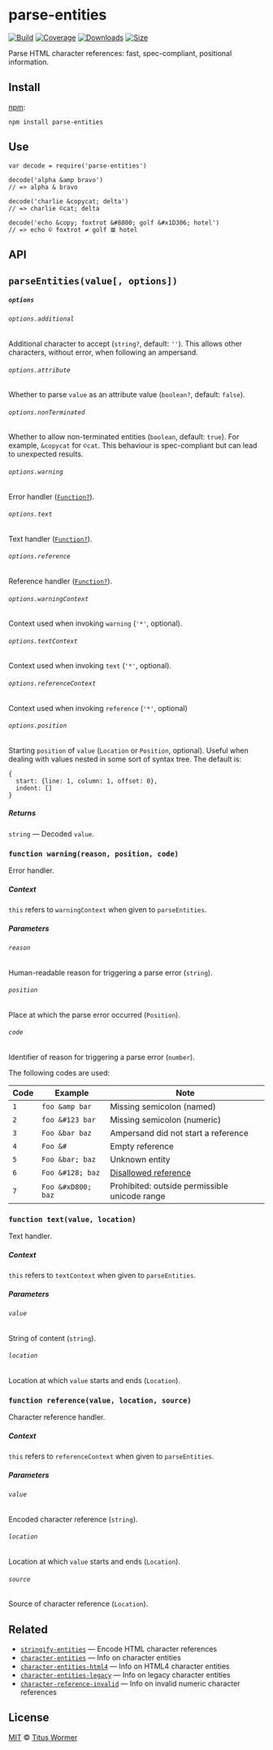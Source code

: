 parse-entities
==============

[![Build](https://img.shields.io/travis/wooorm/parse-entities.svg)](https://travis-ci.org/wooorm/parse-entities) [![Coverage](https://img.shields.io/codecov/c/github/wooorm/parse-entities.svg)](https://codecov.io/github/wooorm/parse-entities) [![Downloads](https://img.shields.io/npm/dm/parse-entities.svg)](https://www.npmjs.com/package/parse-entities) [![Size](https://img.shields.io/bundlephobia/minzip/parse-entities.svg)](https://bundlephobia.com/result?p=parse-entities)

Parse HTML character references: fast, spec-compliant, positional information.

Install
-------

[npm](https://docs.npmjs.com/cli/install):

    npm install parse-entities

Use
---

    var decode = require('parse-entities')

    decode('alpha &amp bravo')
    // => alpha & bravo

    decode('charlie &copycat; delta')
    // => charlie ©cat; delta

    decode('echo &copy; foxtrot &#8800; golf &#x1D306; hotel')
    // => echo © foxtrot ≠ golf 𝌆 hotel

API
---

`parseEntities(value[, options])`
---------------------------------

##### `options`

###### `options.additional`

Additional character to accept (`string?`, default: `''`). This allows other characters, without error, when following an ampersand.

###### `options.attribute`

Whether to parse `value` as an attribute value (`boolean?`, default: `false`).

###### `options.nonTerminated`

Whether to allow non-terminated entities (`boolean`, default: `true`). For example, `&copycat` for `©cat`. This behaviour is spec-compliant but can lead to unexpected results.

###### `options.warning`

Error handler ([`Function?`](#function-warningreason-position-code)).

###### `options.text`

Text handler ([`Function?`](#function-textvalue-location)).

###### `options.reference`

Reference handler ([`Function?`](#function-referencevalue-location-source)).

###### `options.warningContext`

Context used when invoking `warning` (`'*'`, optional).

###### `options.textContext`

Context used when invoking `text` (`'*'`, optional).

###### `options.referenceContext`

Context used when invoking `reference` (`'*'`, optional)

###### `options.position`

Starting `position` of `value` (`Location` or `Position`, optional). Useful when dealing with values nested in some sort of syntax tree. The default is:

    {
      start: {line: 1, column: 1, offset: 0},
      indent: []
    }

##### Returns

`string` — Decoded `value`.

### `function warning(reason, position, code)`

Error handler.

##### Context

`this` refers to `warningContext` when given to `parseEntities`.

##### Parameters

###### `reason`

Human-readable reason for triggering a parse error (`string`).

###### `position`

Place at which the parse error occurred (`Position`).

###### `code`

Identifier of reason for triggering a parse error (`number`).

The following codes are used:

<table><thead><tr class="header"><th>Code</th><th>Example</th><th>Note</th></tr></thead><tbody><tr class="odd"><td><code>1</code></td><td><code>foo &amp;amp bar</code></td><td>Missing semicolon (named)</td></tr><tr class="even"><td><code>2</code></td><td><code>foo &amp;#123 bar</code></td><td>Missing semicolon (numeric)</td></tr><tr class="odd"><td><code>3</code></td><td><code>Foo &amp;bar baz</code></td><td>Ampersand did not start a reference</td></tr><tr class="even"><td><code>4</code></td><td><code>Foo &amp;#</code></td><td>Empty reference</td></tr><tr class="odd"><td><code>5</code></td><td><code>Foo &amp;bar; baz</code></td><td>Unknown entity</td></tr><tr class="even"><td><code>6</code></td><td><code>Foo &amp;#128; baz</code></td><td><a href="https://github.com/wooorm/character-reference-invalid">Disallowed reference</a></td></tr><tr class="odd"><td><code>7</code></td><td><code>Foo &amp;#xD800; baz</code></td><td>Prohibited: outside permissible unicode range</td></tr></tbody></table>

### `function text(value, location)`

Text handler.

##### Context

`this` refers to `textContext` when given to `parseEntities`.

##### Parameters

###### `value`

String of content (`string`).

###### `location`

Location at which `value` starts and ends (`Location`).

### `function reference(value, location, source)`

Character reference handler.

##### Context

`this` refers to `referenceContext` when given to `parseEntities`.

##### Parameters

###### `value`

Encoded character reference (`string`).

###### `location`

Location at which `value` starts and ends (`Location`).

###### `source`

Source of character reference (`Location`).

Related
-------

-   [`stringify-entities`](https://github.com/wooorm/stringify-entities) — Encode HTML character references
-   [`character-entities`](https://github.com/wooorm/character-entities) — Info on character entities
-   [`character-entities-html4`](https://github.com/wooorm/character-entities-html4) — Info on HTML4 character entities
-   [`character-entities-legacy`](https://github.com/wooorm/character-entities-legacy) — Info on legacy character entities
-   [`character-reference-invalid`](https://github.com/wooorm/character-reference-invalid) — Info on invalid numeric character references

License
-------

[MIT](license) © [Titus Wormer](https://wooorm.com)
